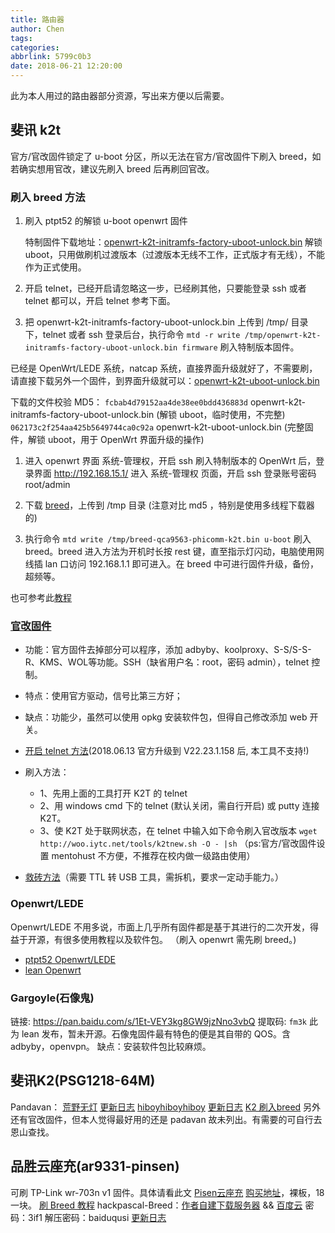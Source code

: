 ```yaml
---
title: 路由器
author: Chen
tags: 
categories: 
abbrlink: 5799c0b3
date: 2018-06-21 12:20:00
---
```

此为本人用过的路由器部分资源，写出来方便以后需要。

## 斐讯 k2t

官方/官改固件锁定了 u-boot 分区，所以无法在官方/官改固件下刷入 breed，如若确实想用官改，建议先刷入 breed 后再刷回官改。

### 刷入 breed 方法

1. 刷入 ptpt52 的解锁 u-boot openwrt 固件

    特制固件下载地址：[openwrt-k2t-initramfs-factory-uboot-unlock.bin](https://router-sh.ptpt52.com/rom/openwrt-k2t-initramfs-factory-uboot-unlock.bin)
解锁 uboot，只用做刷机过渡版本（过渡版本无线不工作，正式版才有无线），不能作为正式使用。

2. 开启 telnet，已经开启请忽略这一步，已经刷其他，只要能登录 ssh 或者 telnet 都可以，开启 telnet 参考下面。

3. 把 openwrt-k2t-initramfs-factory-uboot-unlock.bin 上传到 /tmp/ 目录下，telnet 或者 ssh 登录后台，执行命令 `mtd -r write /tmp/openwrt-k2t-initramfs-factory-uboot-unlock.bin firmware` 刷入特制版本固件。

已经是 OpenWrt/LEDE 系统，natcap 系统，直接界面升级就好了，不需要刷，请直接下载另外一个固件，到界面升级就可以：[openwrt-k2t-uboot-unlock.bin](https://router-sh.ptpt52.com/rom/openwrt-k2t-uboot-unlock.bin)

下载的文件校验 MD5：
`fcbab4d79152aa4de38ee0bdd436883d` openwrt-k2t-initramfs-factory-uboot-unlock.bin  (解锁 uboot，临时使用，不完整)
`062173c2f254aa425b5649744ca0c92a` openwrt-k2t-uboot-unlock.bin (完整固件，解锁 uboot，用于 OpenWrt 界面升级的操作)

1. 进入 openwrt 界面 系统-管理权，开启 ssh 刷入特制版本的 OpenWrt 后，登录界面  <http://192.168.15.1/> 进入 系统-管理权 页面，开启 ssh 登录账号密码 root/admin
2. 下载 [breed](https://breed.hackpascal.net/breed-qca9563-phicomm-k2t.bin)，上传到 /tmp 目录 (注意对比 md5 ，特别是使用多线程下载器的)

3. 执行命令 `mtd write /tmp/breed-qca9563-phicomm-k2t.bin u-boot` 刷入 breed。breed 进入方法为开机时长按 rest 键，直至指示灯闪动，电脑使用网线插 lan 口访问 192.168.1.1 即可进入。在 breed 中可进行固件升级，备份，超频等。

也可参考此[教程](http://www.right.com.cn/forum/forum.php?mod=viewthread&tid=322841&extra=page%3D2%26filter%3Dtypeid%26typeid%3D19)

### [官改固件](http://www.right.com.cn/forum/thread-321512-1-1.html)

- 功能：官方固件去掉部分可以程序，添加 adbyby、koolproxy、S-S/S-S-R、KMS、WOL等功能。SSH（缺省用户名：root，密码 admin），telnet 控制。
- 特点：使用官方驱动，信号比第三方好；
- 缺点：功能少，虽然可以使用 opkg 安装软件包，但得自己修改添加 web 开关。
- [开启 telnet 方法](http://www.right.com.cn/forum/thread-321483-1-1.html)(2018.06.13 官方升级到 V22.23.1.158 后, 本工具不支持!)
- 刷入方法：
  - 1、先用上面的工具打开 K2T 的 telnet
  - 2、用 windows cmd 下的 telnet (默认关闭，需自行开启) 或 putty 连接 K2T。
  - 3、使 K2T 处于联网状态，在 telnet 中输入如下命令刷入官改版本
  `wget http://woo.iytc.net/tools/k2tnew.sh -O - |sh`
（ps:官方/官改固件设置 mentohust 不方便，不推荐在校内做一级路由使用）

- [救砖方法](http://iytc.net/wordpress/?p=3579)（需要 TTL 转 USB 工具，需拆机，要求一定动手能力。）

### Openwrt/LEDE

Openwrt/LEDE 不用多说，市面上几乎所有固件都是基于其进行的二次开发，得益于开源，有很多使用教程以及软件包。
（刷入 openwrt 需先刷 breed。)

- [ptpt52 Openwrt/LEDE](http://www.right.com.cn/forum/forum.php?mod=viewthread&tid=322475&typeid=19)
- [lean Openwrt](http://www.right.com.cn/forum/forum.php?mod=viewthread&tid=325321&page=1)

### Gargoyle(石像鬼)

链接: <https://pan.baidu.com/s/1Et-VEY3kg8GW9jzNno3vbQ> 提取码: `fm3k`
此为 lean 发布，暂未开源。石像鬼固件最有特色的便是其自带的 QOS。含 adbyby，openvpn。
缺点：安装软件包比较麻烦。

## 斐讯K2(PSG1218-64M)

Pandavan：
  [荒野无灯](https://p4davan.80x86.io/download/) [更新日志](http://www.right.com.cn/forum/thread-187654-1-1.html)
  [hiboyhiboyhiboy](https://opt.cn2qq.com/padavan)    [更新日志](http://www.right.com.cn/forum/thread-161324-1-1.html)
  [K2 刷入breed](http://iytc.net/wordpress/?p=1624)
另外还有官改固件，但本人觉得最好用的还是 padavan 故未列出。有需要的可自行去恩山查找。

## 品胜云座充(ar9331-pinsen)

可刷 TP-Link wr-703n v1 固件。具体请看此文 [Pisen云座充](https://virgo-233.coding.me/Pisen.html#more)
  [购买地址](http://www.right.com.cn/forum/forum.php?mod=viewthread&tid=209145&fromguid=hot&extra=&mobile=2)，裸板，18一块。
  [刷 Breed 教程](http://bbs.mydigit.cn/read.php?tid=1031661&ds=1)
hackpascal-Breed：[作者自建下载服务器](https://breed.hackpascal.net/) && [百度云](https://pan.baidu.com/s/1eRCPsMu) 密码：3if1 解压密码：baiduqusi
[更新日志](http://www.right.com.cn/forum/thread-161906-1-1.html)
